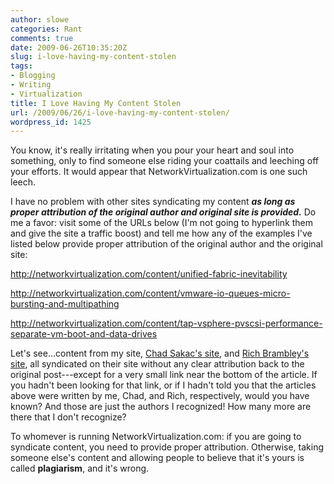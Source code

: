 ```yaml
---
author: slowe
categories: Rant
comments: true
date: 2009-06-26T10:35:20Z
slug: i-love-having-my-content-stolen
tags:
- Blogging
- Writing
- Virtualization
title: I Love Having My Content Stolen
url: /2009/06/26/i-love-having-my-content-stolen/
wordpress_id: 1425
---
```


You know, it's really irritating when you pour your heart and soul into something, only to find someone else riding your coattails and leeching off your efforts. It would appear that NetworkVirtualization.com is one such leech.

I have no problem with other sites syndicating my content _**as long as proper attribution of the original author and original site is provided.**_ Do me a favor: visit some of the URLs below (I'm not going to hyperlink them and give the site a traffic boost) and tell me how any of the examples I've listed below provide proper attribution of the original author and the original site:

http://networkvirtualization.com/content/unified-fabric-inevitability  

http://networkvirtualization.com/content/vmware-io-queues-micro-bursting-and-multipathing  

http://networkvirtualization.com/content/tap-vsphere-pvscsi-performance-separate-vm-boot-and-data-drives

Let's see...content from my site, [Chad Sakac's site](http://virtualgeek.typepad.com/), and [Rich Brambley's site](http://vmetc.com/), all syndicated on their site without any clear attribution back to the original post---except for a very small link near the bottom of the article. If you hadn't been looking for that link, or if I hadn't told you that the articles above were written by me, Chad, and Rich, respectively, would you have known? And those are just the authors I recognized! How many more are there that I don't recognize?

To whomever is running NetworkVirtualization.com: if you are going to syndicate content, you need to provide proper attribution. Otherwise, taking someone else's content and allowing people to believe that it's yours is called **plagiarism**, and it's wrong.
